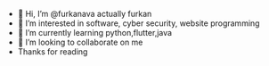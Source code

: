- 👋 Hi, I’m @furkanava actually furkan
- 👀 I’m interested in software, cyber security, website programming
- 🌱 I’m currently learning python,flutter,java
- 💞️ I’m looking to collaborate on me
-  Thanks for reading

<!---
furkanava/furkanava is a ✨ special ✨ repository because its `README.md` (this file) appears on your GitHub profile.
You can click the Preview link to take a look at your changes.
--->
